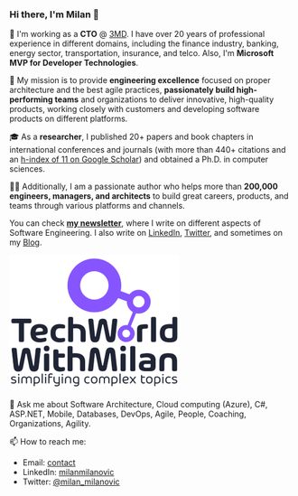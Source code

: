 ### Hi there, I'm Milan 👋


🎯 I'm working as a **CTO** @ [3MD](https://www.3mdinc.com). I have over 20 years of professional experience in different domains, including the finance industry, banking, energy sector, transportation, insurance, and telco. Also, I'm **Microsoft MVP for Developer Technologies**.

🚀 My mission is to provide **engineering excellence** focused on proper architecture and the best agile practices, **passionately build high-performing teams** and organizations to deliver innovative, high-quality products, working closely with customers and developing software products on different platforms.

🎓 As a **researcher**, I published 20+ papers and book chapters in international conferences and journals (with more than 440+ citations and an [h-index of 11 on Google Scholar](https://scholar.google.com/citations?user=9DlmJqcAAAAJ)) and obtained a Ph.D. in computer sciences. 

✍🏻 Additionally, I am a passionate author who helps more than **200,000 engineers, managers, and architects** to build great careers, products, and teams through various platforms and channels.

You can check **[my newsletter](https://newsletter.techworld-with-milan.com/)**, where I write on different aspects of Software Engineering. I also write on [LinkedIn](https://www.linkedin.com/in/milanmilanovic/), [Twitter](https://twitter.com/milan_milanovic), and sometimes on my [Blog](https://milan.milanovic.org/#posts). 

![TechWorld With Milan](TechWorld-logo---transparent.png)

💬 Ask me about Software Architecture, Cloud computing (Azure), C#, ASP.NET, Mobile, Databases, DevOps, Agile, People, Coaching, Organizations, Agility. 

📫 How to reach me:

* Email: [contact](https://milan.milanovic.org/#contact)
* LinkedIn: [milanmilanovic](https://www.linkedin.com/in/milanmilanovic/)
* Twitter: [@milan_milanovic](https://twitter.com/milan_milanovic)
